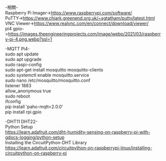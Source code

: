 -相關-  
Raspberry Pi Imager->https://www.raspberrypi.com/software/  
PuTTY->https://www.chiark.greenend.org.uk/~sgtatham/putty/latest.html  
VNC Viewer->https://www.realvnc.com/en/connect/download/viewer/  
pi4 gpio->https://images.theengineeringprojects.com/image/webp/2021/03/raspberry-pi-4.png.webp?ssl=1  


-MQTT Pi4-  
sudo apt update  
sudo apt upgrade  
sudo raspi-config  
sudo apt-get install mosquitto mosquitto-clients  
sudo systemctl enable mosquitto.service  
sudo nano /etc/mosquitto/mosquitto.conf  
listener 1883  
allow_anonymous true  
sudo reboot  
ifconfig  
pip install 'paho-mqtt<2.0.0'  
pip install rpi.gpio  
 
-DHT11 DHT22-  
Python Setup  
https://learn.adafruit.com/dht-humidity-sensing-on-raspberry-pi-with-gdocs-logging/python-setup  
Installing the CircuitPython-DHT Library  
https://learn.adafruit.com/circuitpython-on-raspberrypi-linux/installing-circuitpython-on-raspberry-pi  





